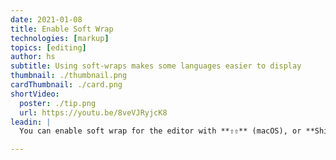 ```yaml
---
date: 2021-01-08
title: Enable Soft Wrap
technologies: [markup]
topics: [editing]
author: hs
subtitle: Using soft-wraps makes some languages easier to display
thumbnail: ./thumbnail.png
cardThumbnail: ./card.png
shortVideo:
  poster: ./tip.png
  url: https://youtu.be/8veVJRyjcK8
leadin: |
  You can enable soft wrap for the editor with **⇧⇧** (macOS), or **Shift+Shift* (Windows/Linux), for the Search Everywhere dialogue, and then typing in _soft wrap_. You can also go to Preferences/Settings > Editor > General to enable Soft Wraps for more file types by default.

---
```

